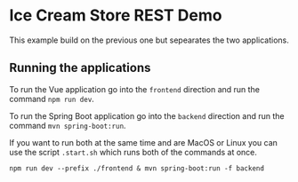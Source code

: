 # Ice Cream Store REST Demo

This example build on the previous one but sepearates the two applications.

## Running the applications

To run the Vue application go into the `frontend` direction and run the command `npm run dev`.

To run the Spring Boot application go into the `backend` direction and run the command `mvn spring-boot:run`.

If you want to run both at the same time and are MacOS or Linux you can use the script `.start.sh` which runs both of the commands at once.

`npm run dev --prefix ./frontend & mvn spring-boot:run -f backend`
